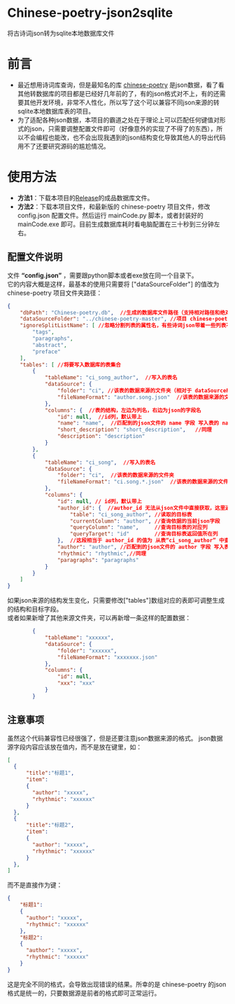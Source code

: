 # Chinese-poetry-json2sqlite
将古诗词json转为sqlite本地数据库文件


# 前言
* 最近想用诗词库查询，但是最知名的库 [chinese-poetry](https://github.com/chinese-poetry/chinese-poetry) 是json数据，看了看其他转数据库的项目都是已经好几年前的了，有的json格式对不上，有的还需要其他开发环境，非常不人性化，所以写了这个可以兼容不同json来源的转sqlite本地数据库表的项目。   
* 为了适配各种json数据，本项目的霸道之处在于理论上可以匹配任何键值对形式的json，只需要调整配置文件即可（好像意外的实现了不得了的东西），所以不会编程也能改，也不会出现我遇到的json结构变化导致其他人的导出代码用不了还要研究源码的尴尬情况。
  
# 使用方法
* **方法1**：下载本项目的[Release](https://github.com/tp1415926535/Chinese-poetry-json2sqlite/releases/latest)的成品数据库文件。    
* **方法2**：下载本项目文件，和最新版的 chinese-poetry 项目文件，修改 config.json 配置文件。然后运行 mainCode.py 脚本，或者封装好的 mainCode.exe 即可。目前生成数据库耗时看电脑配置在三十秒到三分钟左右。

## 配置文件说明
文件 **“config.json”** ，需要跟python脚本或者exe放在同一个目录下。       
它的内容大概是这样，最基本的使用只需要将 ["dataSourceFolder"] 的值改为 chinese-poetry 项目文件夹路径：
```json
{
    "dbPath": "Chinese-poetry.db",  //生成的数据库文件路径（支持相对路径和绝对路径）
    "dataSourceFolder": "../chinese-poetry-master", //项目 chinese-poetry 的下载解压后文件夹路径（支持相对路径和绝对路径）
    "ignoreSplitListName": [ //忽略分割列表的属性名，有些诗词json带着一些列表不需要分隔，进行排除。
        "tags",
        "paragraphs",
        "abstract",
        "preface"
    ],
    "tables": [ //将要写入数据库的表集合
        {
            "tableName": "ci_song_author",  //写入的表名
            "dataSource": {
                "folder": "ci", //该表的数据来源的文件夹（相对于 dataSourceFolder 的子目录）
                "fileNameFormat": "author.song.json"  //该表的数据来源的文件夹内文件名 (可以用*号模糊匹配多个json文件）
            },
            "columns": {  //表的结构，左边为列名，右边为json的字段名
                "id": null,  //id列，默认带上
                "name": "name",  //匹配到的json文件的 name 字段 写入表的 name 列中
                "short_description": "short_description",   //同理
                "description": "description"
            }
        },
        {
            "tableName": "ci_song",  //写入的表名
            "dataSource": {
                "folder": "ci",  //该表的数据来源的文件夹
                "fileNameFormat": "ci.song.*.json"  //该表的数据来源的文件夹内文件名，用 * 号代替任意内容，将获取到多个文件
            },
            "columns": {
                "id": null, // id列，默认带上
                "author_id": {  //author_id 无法从json文件中直接获取，这里通过其他表读取
                    "table": "ci_song_author", //读取的目标表
                    "currentColumn": "author", //查询依据的当前json字段
                    "queryColumn": "name",     //查询目标表的对应列
                    "queryTarget": "id"        //查询目标表返回值所在列
                },  //这段相当于 author_id 的值为 从表“ci_song_author” 中查询 "name" 列中 和json的“author” 字段值相同的数据，并返回该行数据的 id 值。
                "author": "author", //匹配到的json文件的 author 字段 写入表的 author 列中
                "rhythmic": "rhythmic",//同理
                "paragraphs": "paragraphs"
            }
        }
    ]
}
```
如果json来源的结构发生变化，只需要修改["tables"]数组对应的表即可调整生成的结构和目标字段。     
或者如果新增了其他来源文件夹，可以再新增一条这样的配置数据：
```json
        {
            "tableName": "xxxxxx",
            "dataSource": {
                "folder": "xxxxxx",
                "fileNameFormat": "xxxxxxx.json"
            },
            "columns": { 
                "id": null,  
                "xxx": "xxx"
            }
        }
```


## 注意事项
  虽然这个代码兼容性已经很强了，但是还要注意json数据来源的格式。
  json数据源字段内容应该放在值内，而不是放在键里，如：
```json
[
  { 
      "title":"标题1",
      "item":
      {
        "author": "xxxxx", 
        "rhythmic": "xxxxxx"
      }
  }, 
  { 
      "title":"标题2",
      "item": 
      {
        "author": "xxxxx", 
        "rhythmic": "xxxxxx"
      }
  },
]
```
   而不是直接作为键：
```json
{
    "标题1": 
    {
      "author": "xxxxx", 
      "rhythmic": "xxxxxx"
    }, 
    "标题2": 
    {
      "author": "xxxxx", 
      "rhythmic": "xxxxxx"
    }
}
```
  这是完全不同的格式，会导致出现错误的结果。所幸的是 chinese-poetry 的json格式是统一的，只要数据源是前者的格式即可正常运行。
